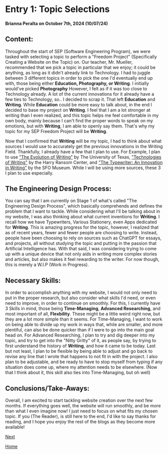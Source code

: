 # Entry 1: Topic Selections
#### Brianna Peralta on October 7th, 2024 (10/07/24)

## Content: 
  Throughout the start of SEP (Software Engineering Program), we were tasked with selecting a topic to perform a "Freedom Project" (Specifically Creating a Website on the Topic) on. Our teacher, Mr. Mueller, recommended that we pick a topic in particular that we enjoy; it could be anything, as long as it didn't already link to Technology. I had to juggle between 3 different topics in order to pick the one I'd eventually end up with, those being either **Education, Photography, or Writing**. I initially would've picked **Photography** However, I felt as if it was too close to Technology already. A lot of the current innovations for it already have a few ties to Technology, so.. I decided to scrap it. That left **Education** and **Writing**. While **Education** could be more easy to talk about, in the end I decided to base my project on **Writing**. I feel that I am a lot stronger at writing than I even realized, and this topic helps me feel comfortable in my own body, mainly because I can't find the proper words to speak on my emotions, but with **Writing**, I am able to openly say them. That's why my topic for my SEP Freedom Project will be **Writing**.

  Now that I confirmed that **Writing** will be my topic, I had to think about what sources I would use to accurately get the previous innovations in the Writing Field. Thankfully, I already have a few that I plan to use. For Example, I plan to use ["The Evolution of Writing"](https://sites.utexas.edu/dsb/tokens/the-evolution-of-writing/) by The University of Texas, ["Technologies of Writing"](https://www.hrc.utexas.edu/exhibitions/2006/technologies-of-writing) by the Harry Ransom Center, and ["The Typewriter: An Innovation in Writing"](https://www.sfomuseum.org/exhibitions/typewriter-innovation-writing) by the SFO Museum. While I will be using more sources, these 3 I plan to use especially.

## The Engineering Design Process: 
  You can say that I am currently on Stage 1 of what's called "The Engineering Design Process", which basically comprehends and defines the problem that I want to tackle. While considering what I'll be talking about in my website, I was also thinking about what current inventions for **Writing**. I recall how we have Typewriters, Various Stationery, even Apps dedicated for **Writing**. This is amazing progress for the topic, however, I realized that as of recent years, fewer and fewer people are choosing to write. Instead, people have been choosing to rely on sources such as ChatGPT for essays, and projects, all without studying the topic and putting in the passion that Artificial Intelligence has. With that said, I was considering trying to come up with a unique device that not only aids in writing more complex stories and articles, but also makes it feel rewarding to the writer. For now though, this is merely a W.I.P (Work in Progress). 

## Necessary Skills:
  In order to accomplish anything with my website, I would not only need to put in the proper research, but also consider what skills I'd need, or even need to improve, in order to continue on smoothly. For this, I currently have 3 Skills in mind, those being **Time-Managing**, **Advanced Researching**, and most important of all, **Flexbility**. These might be a little weird right now, but they are a lot more simple than it seems. For Time-Managing, I want to work on being able to divide up my work in ways that, while are smaller, and more plentiful, can also be done quicker than if I were to go into the main goal head on. For Advanced Researching, I plan to try and dig deeper into my topic, and try to get into the "Nitty Gritty" of it, as people say, by trying to first understand the history of **Writing**, and how it came to be today. Last but not least, I plan to be flexible by being able to adjust and go back to revise any line that I wrote that happens to not fit in with the project. I also plan to be adjustable, and be ready to have to stop myself from typing if any situation does come up, where my attention needs to be elsewhere. (Now that I think about it, this skill also ties into Time-Managing, but oh well)

## Conclusions/Take-Aways:
  Overall, I am excited to start tackling website creation over the next few months. If everything goes well, the website will run smoothly, and be more than what I even imagine now! I just need to focus on what fits my chosen topic. If you (The Reader), is still here to the end, I'd like to say thanks for reading, and I hope you enjoy the rest of the blogs as they become more available!


[Next](entry02.md)

[Home](../README.md)
